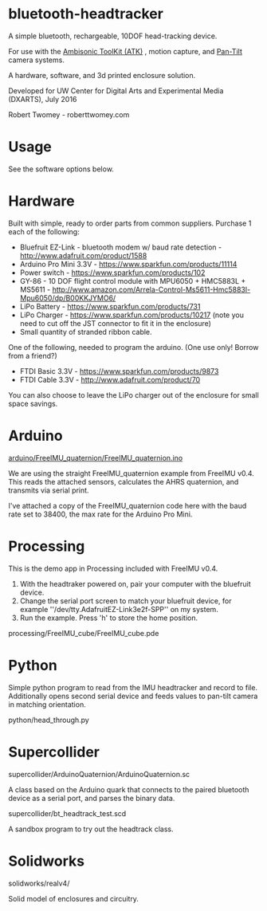 # bluetooth-headtracker

A simple bluetooth, rechargeable, 10DOF head-tracking device.

For use with the [Ambisonic ToolKit (ATK)](http://www.ambisonictoolkit.net/wiki/tiki-index.php) , motion capture, and [Pan-Tilt](http://wiki.roberttwomey.com/Pan-Tilt) camera systems. 

A hardware, software, and 3d printed enclosure solution.

Developed for UW Center for Digital Arts and Experimental Media (DXARTS), July 2016

Robert Twomey - roberttwomey.com

# Usage

See the software options below. 

# Hardware
Built with simple, ready to order parts from common suppliers. Purchase 1 each of the following:
* Bluefruit EZ-Link - bluetooth modem w/ baud rate detection - http://www.adafruit.com/product/1588
* Arduino Pro Mini 3.3V - https://www.sparkfun.com/products/11114
* Power switch - https://www.sparkfun.com/products/102
* GY-86 - 10 DOF flight control module with MPU6050 + HMC5883L + MS5611 - http://www.amazon.com/Arrela-Control-Ms5611-Hmc5883l-Mpu6050/dp/B00KKJYMO6/
* LiPo Battery - https://www.sparkfun.com/products/731
* LiPo Charger - https://www.sparkfun.com/products/10217 (note you need to cut off the JST connector to fit it in the enclosure)
* Small quantity of stranded ribbon cable.

One of the following, needed to program the arduino. (One use only! Borrow from a friend?)
* FTDI Basic 3.3V - https://www.sparkfun.com/products/9873
* FTDI Cable 3.3V - http://www.adafruit.com/product/70

You can also choose to leave the LiPo charger out of the enclosure for small space savings.

# Arduino

[arduino/FreeIMU_quaternion/FreeIMU_quaternion.ino](arduino/FreeIMU_quaternion/FreeIMU_quaternion.ino)

We are using the straight FreeIMU_quaternion example from FreeIMU v0.4. This reads the attached sensors, calculates the AHRS quaternion, and transmits via serial print.

I've attached a copy of the FreeIMU_quaternion code here with the baud rate set to 38400, the max rate for the Arduino Pro Mini. 


# Processing

This is the demo app in Processing included with FreeIMU v0.4.

1. With the headtraker powered on, pair your computer with the bluefruit device.
2. Change the serial port screen to match your bluefruit device, for example ''/dev/tty.AdafruitEZ-Link3e2f-SPP'' on my system.
3. Run the example. Press 'h' to store the home position.

processing/FreeIMU_cube/FreeIMU_cube.pde

# Python
Simple python program to read from the IMU headtracker and record to file. Additionally opens second serial device and feeds values to pan-tilt camera in matching orientation. 

python/head_through.py

# Supercollider

supercollider/ArduinoQuaternion/ArduinoQuaternion.sc

A class based on the Arduino quark that connects to the paired bluetooth device as a serial port, and parses the binary data.

supercollider/bt_headtrack_test.scd

A sandbox program to try out the headtrack class.

# Solidworks

solidworks/realv4/

Solid model of enclosures and circuitry.
